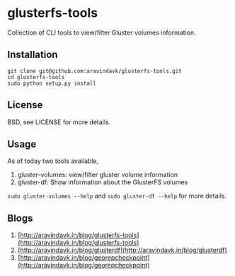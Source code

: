 glusterfs-tools
===============

Collection of CLI tools to view/filter Gluster volumes information.

## Installation

    git clone git@github.com:aravindavk/glusterfs-tools.git
    cd glusterfs-tools
    sudo python setup.py install

## License

BSD, see LICENSE for more details.

## Usage

As of today two tools available, 

1. gluster-volumes: view/filter gluster volume information
2. gluster-df: Show information about the GlusterFS volumes

`sudo gluster-volumes --help` and `sudo gluster-df --help` for more details.


## Blogs

1. [http://aravindavk.in/blog/glusterfs-tools](http://aravindavk.in/blog/glusterfs-tools)
2. [http://aravindavk.in/blog/glusterdf](http://aravindavk.in/blog/glusterdf)
3. [http://aravindavk.in/blog/georepcheckpoint](http://aravindavk.in/blog/georepcheckpoint)
